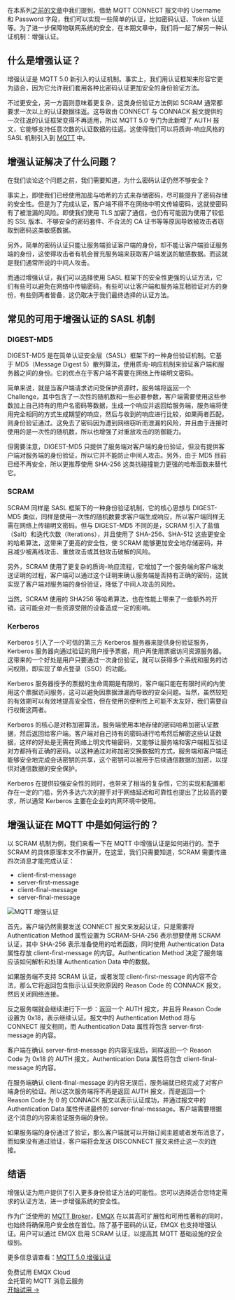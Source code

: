 在本系列[之前的文章](https://www.emqx.com/zh/blog/securing-mqtt-with-username-and-password-authentication)中我们提到，借助 MQTT CONNECT 报文中的 Username 和 Password 字段，我们可以实现一些简单的认证，比如密码认证、Token 认证等。为了进一步保障物联网系统的安全，在本期文章中，我们将一起了解另一种认证机制：增强认证。

## 什么是增强认证？

增强认证是 MQTT 5.0 新引入的认证机制。事实上，我们用认证框架来形容它更为适合，因为它允许我们套用各种比密码认证更加安全的身份验证方法。

不过更安全，另一方面则意味着更复杂，这类身份验证方法例如 SCRAM 通常都要求一次以上的认证数据往返。这导致由 CONNECT 与 CONNACK 报文提供的一次往返的认证框架变得不再适用，所以 MQTT 5.0 专门为此新增了 AUTH 报文，它能够支持任意次数的认证数据的往返。这使得我们可以将质询-响应风格的 SASL 机制引入到 [MQTT](https://www.emqx.com/zh/blog/the-easiest-guide-to-getting-started-with-mqtt) 中。

## 增强认证解决了什么问题？

在我们谈论这个问题之前，我们需要知道，为什么密码认证仍然不够安全？

事实上，即使我们已经使用加盐与哈希的方式来存储密码，尽可能提升了密码存储的安全性。但是为了完成认证，客户端不得不在网络中明文传输密码，这就使密码有了被泄漏的风险。即使我们使用 TLS 加密了通信，也仍有可能因为使用了较低的 SSL 版本、不够安全的密码套件、不合法的 CA 证书等等原因导致被攻击者窃取到密码这类敏感数据。

另外，简单的密码认证只能让服务端验证客户端的身份，却不能让客户端验证服务端的身份，这使得攻击者有机会冒充服务端来获取客户端发送的敏感数据。而这就是我们通常所说的中间人攻击。

而通过增强认证，我们可以选择使用 SASL 框架下的安全性更强的认证方法，它们有些可以避免在网络中传输密码，有些可以让客户端和服务端互相验证对方的身份，有些则两者皆备，这仍取决于我们最终选择的认证方法。

## 常见的可用于增强认证的 SASL 机制

### DIGEST-MD5

DIGEST-MD5 是在简单认证安全层（SASL）框架下的一种身份验证机制。它基于 MD5（Message Digest 5）散列算法，使用质询-响应机制来验证客户端和服务器之间的身份。它的优点在于客户端不需要在网络上传输明文密码。

简单来说，就是当客户端请求访问受保护资源时，服务端将返回一个 Challenge，其中包含了一次性的随机数和一些必要参数，客户端需要使用这些参数加上自己持有的用户名密码等数据，生成一个响应并返回给服务端，服务端将使用完全相同的方式生成期望的响应，然后与收到的响应进行比较，如果两者匹配，则身份验证通过。这免去了密码因为遭到网络窃听而泄漏的风险，并且由于连接时使用的是一次性的随机数，所以也增强了对重放攻击的防御能力。

但需要注意，DIGEST-MD5 只提供了服务端对客户端的身份验证，但没有提供客户端对服务端的身份验证，所以它并不能防止中间人攻击。另外，由于 MD5 目前已经不再安全，所以更推荐使用 SHA-256 这类抗碰撞能力更强的哈希函数来替代它。

### SCRAM

SCRAM 同样是 SASL 框架下的一种身份验证机制，它的核心思想与 DIGEST-MD5 类似，同样是使用一次性的随机数要求客户端生成响应，所以客户端同样无需在网络上传输明文密码。但与 DIGEST-MD5 不同的是，SCRAM 引入了盐值（Salt）和迭代次数（Iterations），并且使用了 SHA-256、SHA-512 这些更安全的哈希算法，这带来了更高的安全性，使 SCRAM 能够更加安全地存储密码，并且减少被离线攻击、重放攻击或其他攻击破解的风险。

另外，SCRAM 使用了更复杂的质询-响应流程，它增加了一个服务端向客户端发送证明的过程，客户端可以通过这个证明来确认服务端是否持有正确的密码，这就实现了客户端对服务端的身份验证，降低了中间人攻击的风险。

当然，SCRAM 使用的 SHA256 等哈希算法，也在性能上带来了一些额外的开销，这可能会对一些资源受限的设备造成一定的影响。

### Kerberos

Kerberos 引入了一个可信的第三方 Kerberos 服务器来提供身份验证服务，Kerberos 服务器向通过验证的用户授予票据，用户再使用票据访问资源服务器。这带来的一个好处是用户只要通过一次身份验证，就可以获得多个系统和服务的访问权限，即实现了单点登录（SSO）的功能。

Kerberos 服务器授予的票据的生命周期是有限的，客户端只能在有限时间的内使用这个票据访问服务，这可以避免因票据泄漏而导致的安全问题。当然，虽然较短的有效期可以有效地提高安全性，但在使用的便利性上可能不太友好，我们需要自行权衡这两者。

Kerberos 的核心是对称加密算法，服务端使用本地存储的密码哈希加密认证数据，然后返回给客户端。客户端对自己持有的密码进行哈希然后解密这些认证数据，这样的好处是无需在网络上明文传输密码，又能够让服务端和客户端相互验证对方都持有正确的密码。以这种通过对称加密交换数据的方式，服务端和客户端还能够安全地完成会话密钥的共享，这个密钥可以被用于后续通信数据的加密，以提供对通信数据的安全保护。

Kerberos 在提供较强安全性的同时，也带来了相当的复杂性，它的实现和配置都存在一定的门槛，另外多达六次的握手对于网络延迟和可靠性也提出了比较高的要求，所以通常 Kerberos 主要在企业的内网环境中使用。

## 增强认证在 MQTT 中是如何运行的？

以 SCRAM 机制为例，我们来看一下在 MQTT 中增强认证是如何进行的。至于 SCRAM 的具体原理本文不作展开，在这里，我们只需要知道，SCRAM 需要传递四次消息才能完成认证：

- client-first-message
- server-first-message
- client-final-message
- server-final-message

![MQTT 增强认证](https://assets.emqx.com/images/0e5a173ff8a357054f5f57aacec41bc6.png)

首先，客户端仍然需要发送 CONNECT 报文来发起认证，只是需要将 Authentication Method 属性设置为 SCRAM-SHA-256 表示想要使用 SCRAM 认证，其中 SHA-256 表示准备使用的哈希函数，同时使用 Authentication Data 属性存放 client-first-message 的内容。Authentication Method 决定了服务端应该如何解析和处理 Authentication Data 中的数据。

如果服务端不支持 SCRAM 认证，或者发现 client-first-message 的内容不合法，那么它将返回包含指示认证失败原因的 Reason Code 的 CONNACK 报文，然后关闭网络连接。

反之服务端就会继续进行下一步：返回一个 AUTH 报文，并且将 Reason Code 设置为 0x18，表示继续认证。报文中的 Authentication Method 将与 CONNECT 报文相同，而 Authentication Data 属性将包含 server-first-message 的内容。

客户端在确认 server-first-message 的内容无误后，同样返回一个 Reason Code 为 0x18 的 AUTH 报文，Authentication Data 属性将包含 client-final-message 的内容。

在服务端确认 client-final-message 的内容无误后，服务端就已经完成了对客户端身份的验证。所以这次服务端将不再是返回 AUTH 报文，而是返回一个 Reason Code 为 0 的 CONNACK 报文以表示认证成功，并通过报文中的 Authentication Data 属性传递最终的 server-final-message。客户端需要根据这个消息的内容来验证服务端的身份。

如果服务端的身份通过了验证，那么客户端就可以开始订阅主题或者发布消息了，而如果没有通过验证，客户端将会发送 DISCONNECT 报文来终止这一次的连接。

## 结语

增强认证为用户提供了引入更多身份验证方法的可能性。您可以选择适合您特定需求的认证方法，进一步增强系统的安全性。

作为广泛使用的 [MQTT Broker](https://site-ip.mqttce.com/en/blog/the-ultimate-guide-to-mqtt-broker-comparison)，[EMQX](https://www.emqx.io/zh) 在以其高可扩展性和可用性著称的同时，也始终将确保用户安全放在首位。除了基于密码的认证，EMQX 也支持增强认证。用户可以通过 EMQX 启用 SCRAM 认证，以提高其 MQTT 基础设施的安全级别。

更多信息请查看：[MQTT 5.0 增强认证](https://www.emqx.io/docs/zh/v5.0/access-control/authn/scram.html)



<section class="promotion">
    <div>
        免费试用 EMQX Cloud
        <div class="is-size-14 is-text-normal has-text-weight-normal">全托管的 MQTT 消息云服务</div>
    </div>
    <a href="https://accounts-zh.emqx.com/signup?continue=https://cloud.emqx.com/console/deployments/0?oper=new" class="button is-gradient px-5">开始试用 →</a>
</section>
